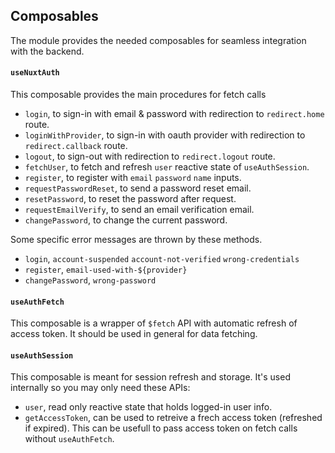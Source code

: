 ## Composables

The module provides the needed composables for seamless integration with the backend.

#### `useNuxtAuth`

This composable provides the main procedures for fetch calls

- `login`, to sign-in with email & password with redirection to `redirect.home` route.
- `loginWithProvider`, to sign-in with oauth provider with redirection to `redirect.callback` route.
- `logout`, to sign-out with redirection to `redirect.logout` route.
- `fetchUser`, to fetch and refresh `user` reactive state of `useAuthSession`.
- `register`, to register with `email` `password` `name` inputs.
- `requestPasswordReset`, to send a password reset email.
- `resetPassword`, to reset the password after request.
- `requestEmailVerify`, to send an email verification email.
- `changePassword`, to change the current password.

Some specific error messages are thrown by these methods.

- `login`, `account-suspended` `account-not-verified` `wrong-credentials`
- `register`, `email-used-with-${provider}`
- `changePassword`, `wrong-password`

#### `useAuthFetch`

This composable is a wrapper of `$fetch` API with automatic refresh of access token. It should be used in general for data fetching.

#### `useAuthSession`

This composable is meant for session refresh and storage. It's used internally so you may only need these APIs:

- `user`, read only reactive state that holds logged-in user info.
- `getAccessToken`, can be used to retreive a frech access token (refreshed if expired). This can be usefull to pass access token on fetch calls without `useAuthFetch`.
